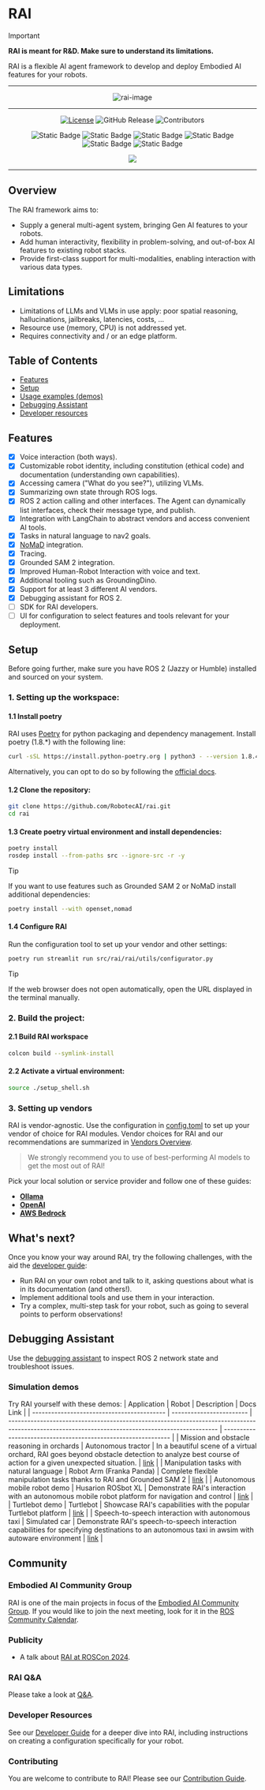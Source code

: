 # RAI

> [!IMPORTANT]  
> **RAI is meant for R&D. Make sure to understand its limitations.**

RAI is a flexible AI agent framework to develop and deploy Embodied AI features for your robots.

---

<div align="center">

![rai-image](./docs/imgs/RAI_simple_diagram_medium.png)

---

[![License](https://img.shields.io/badge/License-Apache_2.0-blue.svg)](https://opensource.org/licenses/Apache-2.0)
![GitHub Release](https://img.shields.io/github/v/release/RobotecAI/rai)
![Contributors](https://img.shields.io/github/contributors/robotecai/rai)

![Static Badge](https://img.shields.io/badge/Ubuntu-24.04-orange)
![Static Badge](https://img.shields.io/badge/Ubuntu-22.04-orange)
![Static Badge](https://img.shields.io/badge/Python-3.12-blue)
![Static Badge](https://img.shields.io/badge/Python-3.10-blue)
![Static Badge](https://img.shields.io/badge/ROS2-jazzy-blue)
![Static Badge](https://img.shields.io/badge/ROS2-humble-blue)

[![](https://dcbadge.limes.pink/api/server/https://discord.gg/3PGHgTaJSB)](https://discord.gg/3PGHgTaJSB)

</div>

---

## Overview

The RAI framework aims to:

- Supply a general multi-agent system, bringing Gen AI features to your robots.
- Add human interactivity, flexibility in problem-solving, and out-of-box AI features to existing robot stacks.
- Provide first-class support for multi-modalities, enabling interaction with various data types.

## Limitations

- Limitations of LLMs and VLMs in use apply: poor spatial reasoning, hallucinations, jailbreaks, latencies, costs, ...
- Resource use (memory, CPU) is not addressed yet.​
- Requires connectivity and / or an edge platform.​

## Table of Contents

- [Features](#features)
- [Setup](#setup)
- [Usage examples (demos)](#simulation-demos)
- [Debugging Assistant](#debugging-assistant)
- [Developer resources](#developer-resources)

## Features

- [x] Voice interaction (both ways).
- [x] Customizable robot identity, including constitution (ethical code) and documentation (understanding own capabilities).
- [x] Accessing camera ("What do you see?"), utilizing VLMs.
- [x] Summarizing own state through ROS logs.
- [x] ROS 2 action calling and other interfaces. The Agent can dynamically list interfaces, check their message type, and publish.
- [x] Integration with LangChain to abstract vendors and access convenient AI tools.
- [x] Tasks in natural language to nav2 goals.
- [x] [NoMaD](https://general-navigation-models.github.io/nomad/) integration.
- [x] Tracing.
- [x] Grounded SAM 2 integration.
- [x] Improved Human-Robot Interaction with voice and text.
- [x] Additional tooling such as GroundingDino.
- [x] Support for at least 3 different AI vendors.
- [x] Debugging assistant for ROS 2.
- [ ] SDK for RAI developers.
- [ ] UI for configuration to select features and tools relevant for your deployment.

## Setup

Before going further, make sure you have ROS 2 (Jazzy or Humble) installed and sourced on your system.

### 1. Setting up the workspace:

#### 1.1 Install poetry

RAI uses [Poetry](https://python-poetry.org/) for python packaging and dependency management. Install poetry (1.8.\*) with the following line:

```bash
curl -sSL https://install.python-poetry.org | python3 - --version 1.8.4
```

Alternatively, you can opt to do so by following the [official docs](https://python-poetry.org/docs/#installation).

#### 1.2 Clone the repository:

```bash
git clone https://github.com/RobotecAI/rai.git
cd rai
```

#### 1.3 Create poetry virtual environment and install dependencies:

```bash
poetry install
rosdep install --from-paths src --ignore-src -r -y
```

> [!TIP]  
> If you want to use features such as Grounded SAM 2 or NoMaD install additional dependencies:
>
> ```bash
> poetry install --with openset,nomad
> ```

#### 1.4 Configure RAI

Run the configuration tool to set up your vendor and other settings:

```bash
poetry run streamlit run src/rai/rai/utils/configurator.py
```

> [!TIP]  
> If the web browser does not open automatically, open the URL displayed in the terminal manually.

### 2. Build the project:

#### 2.1 Build RAI workspace

```bash
colcon build --symlink-install
```

#### 2.2 Activate a virtual environment:

```bash
source ./setup_shell.sh
```

### 3. Setting up vendors

RAI is vendor-agnostic. Use the configuration in [config.toml](./config.toml) to set up your vendor of choice for RAI modules.
Vendor choices for RAI and our recommendations are summarized in [Vendors Overview](docs/vendors_overview.md).

> We strongly recommend you to use of best-performing AI models to get the most out of RAI!

Pick your local solution or service provider and follow one of these guides:

- **[Ollama](https://ollama.com/download)**
- **[OpenAI](https://platform.openai.com/docs/quickstart)**
- **[AWS Bedrock](https://console.aws.amazon.com/bedrock/home?#/overview)**

## What's next?

Once you know your way around RAI, try the following challenges, with the aid the [developer guide](docs/developer_guide.md):

- Run RAI on your own robot and talk to it, asking questions about what is in its documentation (and others!).
- Implement additional tools and use them in your interaction.
- Try a complex, multi-step task for your robot, such as going to several points to perform observations!

## Debugging Assistant

Use the [debugging assistant](./docs/debugging_assistant.md) to inspect ROS 2 network state and troubleshoot issues.

### Simulation demos

Try RAI yourself with these demos:
| Application | Robot | Description | Docs Link |
| ------------------------------------------ | ------------------------ | ------------------------------------------------------------------------------------------------------------------------------------------------ | ------------------------------------------------------------- |
| Mission and obstacle reasoning in orchards | Autonomous tractor | In a beautiful scene of a virtual orchard, RAI goes beyond obstacle detection to analyze best course of action for a given unexpected situation. | [link](docs/demos/agriculture.md) |
| Manipulation tasks with natural language | Robot Arm (Franka Panda) | Complete flexible manipulation tasks thanks to RAI and Grounded SAM 2 | [link](docs/demos/manipulation.md) |
| Autonomous mobile robot demo | Husarion ROSbot XL | Demonstrate RAI's interaction with an autonomous mobile robot platform for navigation and control | [link](docs/demos/rosbot_xl.md) |
| Turtlebot demo | Turtlebot | Showcase RAI's capabilities with the popular Turtlebot platform | [link](docs/demos/turtlebot.md) |
| Speech-to-speech interaction with autonomous taxi | Simulated car | Demonstrate RAI's speech-to-speech interaction capabilities for specifying destinations to an autonomous taxi in awsim with autoware environment | [link](docs/demos/taxi.md) |

## Community

### Embodied AI Community Group

RAI is one of the main projects in focus of the [Embodied AI Community Group](https://github.com/ros-wg-embodied-ai). If you would like to join the next meeting, look for it in the [ROS Community Calendar](https://calendar.google.com/calendar/u/0/embed?src=c_3fc5c4d6ece9d80d49f136c1dcd54d7f44e1acefdbe87228c92ff268e85e2ea0@group.calendar.google.com&ctz=Etc/UTC).

### Publicity

- A talk about [RAI at ROSCon 2024](https://vimeo.com/1026029511).

### RAI Q&A

Please take a look at [Q&A](https://github.com/RobotecAI/rai/discussions/categories/q-a).

### Developer Resources

See our [Developer Guide](docs/developer_guide.md) for a deeper dive into RAI, including instructions on creating a configuration specifically for your robot.

### Contributing

You are welcome to contribute to RAI! Please see our [Contribution Guide](CONTRIBUTING.md).
